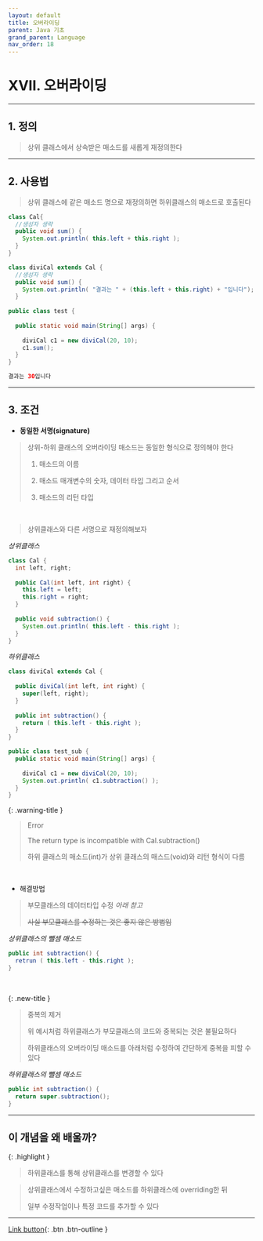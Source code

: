 ```yaml
---
layout: default
title: 오버라이딩
parent: Java 기초
grand_parent: Language
nav_order: 18
---
```


# XVII. 오버라이딩

---

## 1. 정의

> 상위 클래스에서 상속받은 매소드를 새롭게 재정의한다

---

## 2. 사용법

> 상위 클래스에 같은 매소드 명으로 재정의하면 하위클래스의 매소드로 호출된다

```java
class Cal{
  //생성자 생략	
  public void sum() {
    System.out.println( this.left + this.right );
  }
}

class diviCal extends Cal {
  //생성자 생략	
  public void sum() {
    System.out.println( "결과는 " + (this.left + this.right) + "입니다");
  }
	
public class test {
	
  public static void main(String[] args) {
		
    diviCal c1 = new diviCal(20, 10);
    c1.sum();
  }
}
```

```java
결과는 30입니다
```
---

## 3. 조건

- **동일한 서명(signature)**

> 상위-하위 클래스의 오버라이딩 매소드는 동일한 형식으로 정의해야 한다
>
> 1. 매소드의 이름
>
> 2. 매소드 매개변수의 숫자, 데이터 타입 그리고 순서
>
> 3. 매소드의 리턴 타입

<br/>

> 상위클래스와 다른 서명으로 재정의해보자

_상위클래스_

```java
class Cal {
  int left, right;
	
  public Cal(int left, int right) {
    this.left = left;
    this.right = right;
  }
	
  public void subtraction() {
    System.out.println( this.left - this.right );
  }
}
```

_하위클래스_

```java
class diviCal extends Cal {
	
  public diviCal(int left, int right) {
    super(left, right);
  }
	
  public int subtraction() {
    return ( this.left - this.right );
  }
}

public class test_sub {
  public static void main(String[] args) {
	
    diviCal c1 = new diviCal(20, 10);
    System.out.println( c1.subtraction() );
  }
}
```

{: .warning-title }
> Error
>
> The return type is incompatible with Cal.subtraction()
>
> 하위 클래스의 매소드(int)가 상위 클래스의 매스드(void)와 리턴 형식이 다름

<br/>

- 해결방법

> 부모클래스의 데이터타입 수정 _아래 참고_
>
> ~~사실 부모클래스를 수정하는 것은 좋지 않은 방법임~~

_상위클래스의 뺄셈 매소드_

```java
public int subtraction() {
  retrun ( this.left - this.right );
}
```

<br/>

{: .new-title }
> 중복의 제거
>
> 위 예시처럼 하위클래스가 부모클래스의 코드와 중복되는 것은 불필요하다
>
> 하위클래스의 오버라이딩 매소드를 아래처럼 수정하여 간단하게 중복을 피할 수 있다

_하위클래스의 뺄셈 매소드_

```java
public int subtraction() {
  return super.subtraction();
}
```

---

## **이 개념을 왜 배울까?**

{: .highlight }
> 하위클래스를 통해 상위클래스를 변경할 수 있다

> 상위클래스에서 수정하고싶은 매소드를 하위클래스에 overriding한 뒤
>
> 일부 수정작업이나 특정 코드를 추가할 수 있다

---

[Link button](https://opentutorials.org/course/1223/6090){: .btn .btn-outline }
